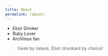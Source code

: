 ```yaml
---
title: About
permalink: /about/
---
```

<p class="heavy-title">
  <div class="hashtag-list">
    <ul>
      <li>Elixir Drinker</li>
      <li>Ruby Lover</li>
      <li>Archlinux fan</li>
    </ul>
  </div>
</p>

>Geek by nature, Elixir drunkard by choice!
